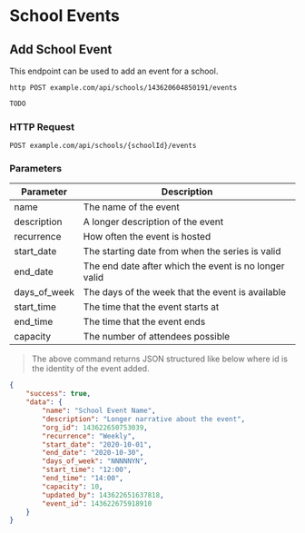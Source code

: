 # School Events

## Add School Event
This endpoint can be used to add an event for a school.


```shell
http POST example.com/api/schools/143620604850191/events
```

```javascript
TODO
```

### HTTP Request

`POST example.com/api/schools/{schoolId}/events`

### Parameters

Parameter | Description
--------- | -----------
name | The name of the event
description | A longer description of the event
recurrence | How often the event is hosted
start_date | The starting date from when the series is valid
end_date | The end date after which the event is no longer valid
days_of_week | The days of the week that the event is available
start_time | The time that the event starts at
end_time | The time that the event ends
capacity | The number of attendees possible

> The above command returns JSON structured like below where id is the identity of the event added.

```json
{
    "success": true,
    "data": {
        "name": "School Event Name",
        "description": "Longer narrative about the event",
        "org_id": 143622650753039,
        "recurrence": "Weekly",
        "start_date": "2020-10-01",
        "end_date": "2020-10-30",
        "days_of_week": "NNNNNYN",
        "start_time": "12:00",
        "end_time": "14:00",
        "capacity": 10,
        "updated_by": 143622651637818,
        "event_id": 143622675918910
    }
}
```
